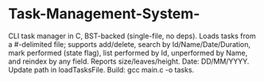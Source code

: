 # Task-Management-System-
CLI task manager in C, BST-backed (single-file, no deps). Loads tasks from a #-delimited file; supports add/delete, search by Id/Name/Date/Duration, mark performed (state flag), list performed by Id, unperformed by Name, and reindex by any field. Reports size/leaves/height. Date: DD/MM/YYYY. Update path in loadTasksFile. Build: gcc main.c -o tasks.
